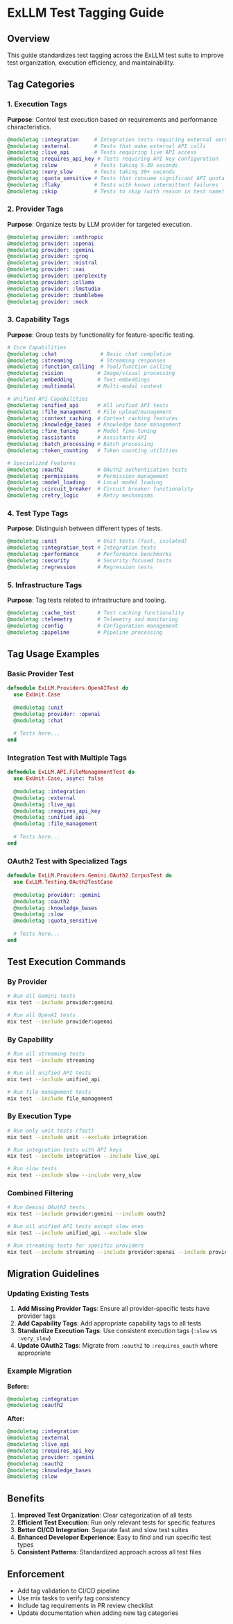 # ExLLM Test Tagging Guide

## Overview

This guide standardizes test tagging across the ExLLM test suite to improve test organization, execution efficiency, and maintainability.

## Tag Categories

### 1. Execution Tags

**Purpose**: Control test execution based on requirements and performance characteristics.

```elixir
@moduletag :integration     # Integration tests requiring external services
@moduletag :external        # Tests that make external API calls
@moduletag :live_api        # Tests requiring live API access
@moduletag :requires_api_key # Tests requiring API key configuration
@moduletag :slow            # Tests taking 5-30 seconds
@moduletag :very_slow       # Tests taking 30+ seconds
@moduletag :quota_sensitive # Tests that consume significant API quota
@moduletag :flaky           # Tests with known intermittent failures
@moduletag :skip            # Tests to skip (with reason in test name)
```

### 2. Provider Tags

**Purpose**: Organize tests by LLM provider for targeted execution.

```elixir
@moduletag provider: :anthropic
@moduletag provider: :openai
@moduletag provider: :gemini
@moduletag provider: :groq
@moduletag provider: :mistral
@moduletag provider: :xai
@moduletag provider: :perplexity
@moduletag provider: :ollama
@moduletag provider: :lmstudio
@moduletag provider: :bumblebee
@moduletag provider: :mock
```

### 3. Capability Tags

**Purpose**: Group tests by functionality for feature-specific testing.

```elixir
# Core Capabilities
@moduletag :chat              # Basic chat completion
@moduletag :streaming         # Streaming responses
@moduletag :function_calling  # Tool/function calling
@moduletag :vision           # Image/visual processing
@moduletag :embedding        # Text embeddings
@moduletag :multimodal       # Multi-modal content

# Unified API Capabilities
@moduletag :unified_api      # All unified API tests
@moduletag :file_management  # File upload/management
@moduletag :context_caching  # Context caching features
@moduletag :knowledge_bases  # Knowledge base management
@moduletag :fine_tuning      # Model fine-tuning
@moduletag :assistants       # Assistants API
@moduletag :batch_processing # Batch processing
@moduletag :token_counting   # Token counting utilities

# Specialized Features
@moduletag :oauth2           # OAuth2 authentication tests
@moduletag :permissions      # Permission management
@moduletag :model_loading    # Local model loading
@moduletag :circuit_breaker  # Circuit breaker functionality
@moduletag :retry_logic      # Retry mechanisms
```

### 4. Test Type Tags

**Purpose**: Distinguish between different types of tests.

```elixir
@moduletag :unit             # Unit tests (fast, isolated)
@moduletag :integration_test # Integration tests
@moduletag :performance      # Performance benchmarks
@moduletag :security         # Security-focused tests
@moduletag :regression       # Regression tests
```

### 5. Infrastructure Tags

**Purpose**: Tag tests related to infrastructure and tooling.

```elixir
@moduletag :cache_test       # Test caching functionality
@moduletag :telemetry        # Telemetry and monitoring
@moduletag :config           # Configuration management
@moduletag :pipeline         # Pipeline processing
```

## Tag Usage Examples

### Basic Provider Test
```elixir
defmodule ExLLM.Providers.OpenAITest do
  use ExUnit.Case
  
  @moduletag :unit
  @moduletag provider: :openai
  @moduletag :chat
  
  # Tests here...
end
```

### Integration Test with Multiple Tags
```elixir
defmodule ExLLM.API.FileManagementTest do
  use ExUnit.Case, async: false
  
  @moduletag :integration
  @moduletag :external
  @moduletag :live_api
  @moduletag :requires_api_key
  @moduletag :unified_api
  @moduletag :file_management
  
  # Tests here...
end
```

### OAuth2 Test with Specialized Tags
```elixir
defmodule ExLLM.Providers.Gemini.OAuth2.CorpusTest do
  use ExLLM.Testing.OAuth2TestCase
  
  @moduletag provider: :gemini
  @moduletag :oauth2
  @moduletag :knowledge_bases
  @moduletag :slow
  @moduletag :quota_sensitive
  
  # Tests here...
end
```

## Test Execution Commands

### By Provider
```bash
# Run all Gemini tests
mix test --include provider:gemini

# Run all OpenAI tests  
mix test --include provider:openai
```

### By Capability
```bash
# Run all streaming tests
mix test --include streaming

# Run all unified API tests
mix test --include unified_api

# Run file management tests
mix test --include file_management
```

### By Execution Type
```bash
# Run only unit tests (fast)
mix test --include unit --exclude integration

# Run integration tests with API keys
mix test --include integration --include live_api

# Run slow tests
mix test --include slow --include very_slow
```

### Combined Filtering
```bash
# Run Gemini OAuth2 tests
mix test --include provider:gemini --include oauth2

# Run all unified API tests except slow ones
mix test --include unified_api --exclude slow

# Run streaming tests for specific providers
mix test --include streaming --include provider:openai --include provider:anthropic
```

## Migration Guidelines

### Updating Existing Tests

1. **Add Missing Provider Tags**: Ensure all provider-specific tests have provider tags
2. **Add Capability Tags**: Add appropriate capability tags to all tests
3. **Standardize Execution Tags**: Use consistent execution tags (`:slow` vs `:very_slow`)
4. **Update OAuth2 Tags**: Migrate from `:oauth2` to `:requires_oauth` where appropriate

### Example Migration

**Before:**
```elixir
@moduletag :integration
@moduletag :oauth2
```

**After:**
```elixir
@moduletag :integration
@moduletag :external
@moduletag :live_api
@moduletag :requires_api_key
@moduletag provider: :gemini
@moduletag :oauth2
@moduletag :knowledge_bases
@moduletag :slow
```

## Benefits

1. **Improved Test Organization**: Clear categorization of all tests
2. **Efficient Test Execution**: Run only relevant tests for specific features
3. **Better CI/CD Integration**: Separate fast and slow test suites
4. **Enhanced Developer Experience**: Easy to find and run specific test types
5. **Consistent Patterns**: Standardized approach across all test files

## Enforcement

- Add tag validation to CI/CD pipeline
- Use mix tasks to verify tag consistency
- Include tag requirements in PR review checklist
- Update documentation when adding new tag categories
